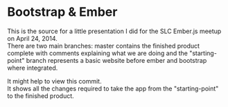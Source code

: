 # Bootstrap & Ember

This is the source for a little presentation I did for the SLC Ember.js meetup on April 24, 2014.  
There are two main branches: 
master contains the finished product complete with comments explaining what we are doing 
and the "starting-point" branch represents a basic website before ember and bootstrap where integrated.

It might help to view this commit.  
It shows all the changes required to take the app from the "starting-point" to the finished product.
